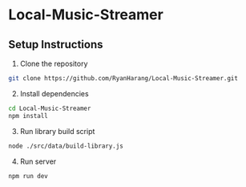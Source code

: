 # Local-Music-Streamer

## Setup Instructions

1. Clone the repository

```bash
git clone https://github.com/RyanHarang/Local-Music-Streamer.git
```

2. Install dependencies

```bash
cd Local-Music-Streamer
npm install
```

3. Run library build script

```bash
node ./src/data/build-library.js
```

4. Run server

```bash
npm run dev
```
